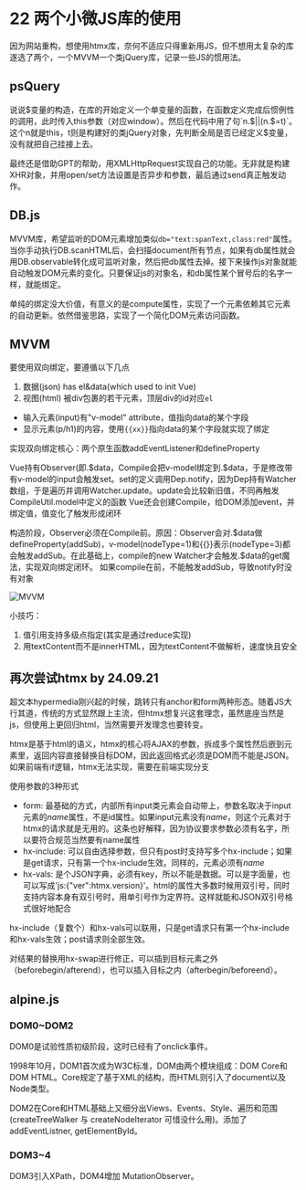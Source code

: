 # 22 两个小微JS库的使用

因为网站重构，想使用htmx库，奈何不适应只得重新用JS，但不想用太复杂的库遂选了两个，一个MVVM一个类jQuery库，记录一些JS的惯用法。

## psQuery

说说$变量的构造，在库的开始定义一个单变量的函数，在函数定义完成后惯例性的调用，此时传入this参数（对应window）。然后在代码中用了句`n.$||(n.$=t)`。这个n就是this，t则是构建好的类jQuery对象，先判断全局是否已经定义$变量，没有就把自己挂接上去。

最终还是借助GPT的帮助，用XMLHttpRequest实现自己的功能。无非就是构建XHR对象，并用open/set方法设置是否异步和参数，最后通过send真正触发动作。

## DB.js

MVVM库，希望监听的DOM元素增加类似`db="text:spanText,class:red"`属性。当你手动执行DB.scanHTML后，会扫描document所有节点，如果有db属性就会用DB.observable转化成可监听对象，然后把db属性去掉。接下来操作js对象就能自动触发DOM元素的变化。只要保证js的对象名，和db属性某个冒号后的名字一样，就能绑定。

单纯的绑定没大价值，有意义的是compute属性，实现了一个元素依赖其它元素的自动更新。依然借鉴思路，实现了一个简化DOM元素访问函数。

## MVVM

要使用双向绑定，要遵循以下几点

1. 数据(json) has el&data(which used to init Vue)
2. 视图(html) 被div包裹的若干元素，顶层div的id对应`el`
  - 输入元素(input)有"v-model" attribute，值指向data的某个字段
  - 显示元素(p/h1)的内容，使用`{{xx}}`指向data的某个字段就实现了绑定

实现双向绑定核心：两个原生函数addEventListener和defineProperty

Vue持有Observer(即.\$data，Compile会把v-model绑定到.\$data，于是修改带有v-model的input会触发set。set的定义调用Dep.notify，因为Dep持有Watcher数组，于是遍历并调用Watcher.update。update会比较新旧值，不同再触发CompileUtil.model中定义的函数
Vue还会创建Compile，给DOM添加event，并绑定值，值变化了触发形成闭环

构造阶段，Observer必须在Compile前。原因：Observer会对.\$data做defineProperty(addSub)，v-model(nodeType=1)和{{}}表示(nodeType=3)都会触发addSub。在此基础上，compile的new Watcher才会触发.\$data的get魔法，实现双向绑定闭环。
如果compile在前，不能触发addSub，导致notify时没有对象

![MVVM](/img/mvvm.png)

小技巧：

1. 值引用支持多级点指定(其实是通过reduce实现)
2. 用textContent而不是innerHTML，因为textContent不做解析，速度快且安全

## 再次尝试htmx by 24.09.21

超文本hypermedia刚兴起的时候，跳转只有anchor和form两种形态。随着JS大行其道，传统的方式显然跟上主流，但htmx想复兴这套理念，虽然底座当然是js，但使用上更回归html，当然需要开发理念也要转变。

htmx是基于html的语义，htmx的核心将AJAX的参数，拆成多个属性然后嵌到元素里，返回内容直接替换目标DOM，因此返回格式必须是DOM而不能是JSON。如果前端有if逻辑，htmx无法实现，需要在前端实现分支

使用参数的3种形式

* form: 最基础的方式，内部所有input类元素会自动带上，参数名取决于input元素的*name*属性，不是id属性。如果input元素没有*name*，则这个元素对于htmx的请求就是无用的。这条也好解释，因为协议要求参数必须有名字，所以要符合规范当然要有name属性
* hx-include: 可以自由选择参数，但只有post时支持写多个hx-include；如果是get请求，只有第一个hx-include生效。同样的，元素必须有*name*
* hx-vals: 是个JSON字典，必须有key，所以不能是数据。可以是字面量，也可以写成'js:{"ver":htmx.version}'。html的属性大多数时候用双引号，同时支持内容本身有双引号时，用单引号作为定界符。这样就能和JSON双引号格式很好地配合

hx-include（复数个）和hx-vals可以联用，只是get请求只有第一个hx-include和hx-vals生效；post请求则全部生效。

对结果的替换用hx-swap进行修正，可以插到目标元素之外（beforebegin/afterend），也可以插入目标之内（afterbegin/beforeend）。

## alpine.js



### DOM0~DOM2

DOM0是试验性质初级阶段，这时已经有了onclick事件。

1998年10月，DOM1首次成为W3C标准，DOM由两个模块组成：DOM Core和DOM HTML。Core规定了基于XML的结构，而HTML则引入了document以及Node类型。

DOM2在Core和HTML基础上又细分出Views、Events、Style、遍历和范围(createTreeWalker 与 createNodeIterator 可惜没什么用)。添加了addEventListner, getElementById。

### DOM3~4

DOM3引入XPath，DOM4增加 MutationObserver。
